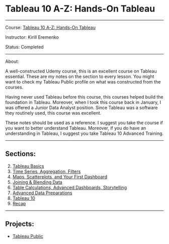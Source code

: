 # Tableau 10 A-Z: Hands-On Tableau
---
Course: [Tableau 10 A-Z: Hands-On Tableau](https://www.udemy.com/tableau10/)

Instructor: Kirill Eremenko

Status: Completed

---
About:

A well-constructed Udemy course, this is an excellent course on Tableau essential. These are my notes on the section to every lesson. You might want to check my Tableau Public profile on what was constructed from the courses.

Having never used Tableau before this course, this courses helped build the foundation in Tableau. Moreover, when I took this course back in January, I was offered a Junior Data Analyst position. Since Tableau was a software they routinely used, this course was excellent.

These notes should be used as a reference. I suggest you take the course if you want to better understand Tableau. Moreover, if you do have an understanding in Tableau, I suggest you take Tableau 10 Advanced Training.

---
## Sections:
2. [Tableau Basics](https://github.com/alexguanga/udemy-tableau-a-z/blob/master/02_TableauBasics.ipynb)
3. [Time Series, Aggregation, Filters](https://github.com/alexguanga/udemy-tableau-a-z/blob/master/03_TimeSeries-Aggregation-Filters.ipynb)
4. [Maps, Scatterplots, and Your First Dashboard](https://github.com/alexguanga/udemy-tableau-a-z/blob/master/04_Maps-Scatterplots-Dashboard.ipynb)
5. [Joining & Blending Data](https://github.com/alexguanga/udemy-tableau-a-z/blob/master/05_JoiningBlendingData.ipynb)
6. [Table Calculations, Advanced Dashboards, Storytelling](https://github.com/alexguanga/udemy-tableau-a-z/blob/master/06_TableCalculations-AdvancedDashboards-Storytelling.ipynb)
7. [Advanced Data Preparations](https://github.com/alexguanga/udemy-tableau-a-z/blob/master/07_AdvancedDataPreparation.ipynb)
8. [Tableau 10](https://github.com/alexguanga/udemy-tableau-a-z/blob/master/08_Tableau10.ipynb)
9. [Recap](https://github.com/alexguanga/udemy-tableau-a-z/blob/master/09_Recap.ipynb)

---
## Projects:
- [Tableau Public](https://public.tableau.com/profile/alex8673#!/)

